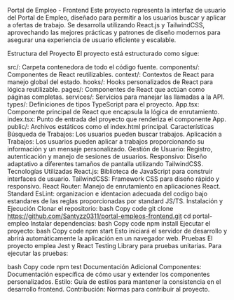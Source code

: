 Portal de Empleo - Frontend
Este proyecto representa la interfaz de usuario del Portal de Empleo, diseñado para permitir a los usuarios buscar y aplicar a ofertas de trabajo. Se desarrolla utilizando React.js y TailwindCSS, aprovechando las mejores prácticas y patrones de diseño modernos para asegurar una experiencia de usuario eficiente y escalable.

Estructura del Proyecto
El proyecto está estructurado como sigue:

src/: Carpeta contenedora de todo el código fuente.
  components/: Componentes de React reutilizables.
  context/: Contextos de React para manejo global del estado.
  hooks/: Hooks personalizados de React para lógica reutilizable.
  pages/: Componentes de React que actúan como páginas completas.
  services/: Servicios para manejar las llamadas a la API.
  types/: Definiciones de tipos TypeScript para el proyecto.
  App.tsx: Componente principal de React que encapsula la lógica de enrutamiento.
  index.tsx: Punto de entrada del proyecto que renderiza el componente App.
  public/: Archivos estáticos como el index.html principal.
Características
Búsqueda de Trabajos: Los usuarios pueden buscar trabajos.
Aplicación a Trabajos: Los usuarios pueden aplicar a trabajos proporcionando su información y un mensaje personalizado.
Gestión de Usuario: Registro, autenticación y manejo de sesiones de usuarios.
Responsivo: Diseño adaptativo a diferentes tamaños de pantalla utilizando TailwindCSS.
Tecnologías Utilizadas
React.js: Biblioteca de JavaScript para construir interfaces de usuario.
TailwindCSS: Framework CSS para diseño rápido y responsivo.
React Router: Manejo de enrutamiento en aplicaciones React.
Standard EsLint: organizacion e identacion adecuada del codigo bajo estandares de las reglas proporcionadas por standard JS/TS.
Instalación y Ejecución
Clonar el repositorio:
bash
Copy code
git clone https://github.com/Santyzz0311/portal-empleos-frontend.git
cd portal-empleo
Instalar dependencias:
bash
Copy code
npm install
Ejecutar el proyecto:
bash
Copy code
npm start
Esto iniciará el servidor de desarrollo y abrirá automáticamente la aplicación en un navegador web.
Pruebas
El proyecto emplea Jest y React Testing Library para pruebas unitarias. Para ejecutar las pruebas:

bash
Copy code
npm test
Documentación Adicional
Componentes: Documentación específica de cómo usar y extender los componentes personalizados.
Estilo: Guía de estilos para mantener la consistencia en el desarrollo frontend.
Contribución: Normas para contribuir al proyecto.